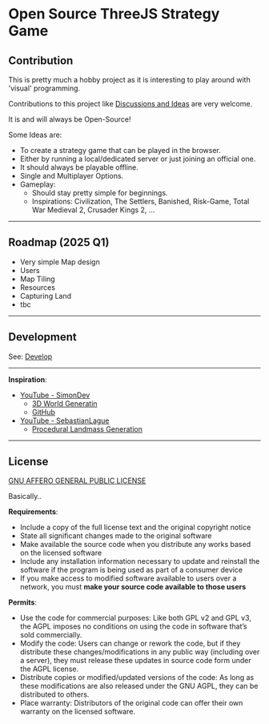 # Open Source ThreeJS Strategy Game

## Contribution

This is pretty much a hobby project as it is interesting to play around with 'visual' programming.

Contributions to this project like [Discussions and Ideas](https://github.com/superstes/strategy-browser-game/discussions) are very welcome.

It is and will always be Open-Source!

Some Ideas are:
* To create a strategy game that can be played in the browser.
* Either by running a local/dedicated server or just joining an official one.
* It should always be playable offline.
* Single and Multiplayer Options.
* Gameplay:
  * Should stay pretty simple for beginnings.
  * Inspirations: Civilization, The Settlers, Banished, Risk-Game, Total War Medieval 2, Crusader Kings 2, ...

----

## Roadmap (2025 Q1)

* Very simple Map design
* Users
* Map Tiling
* Resources
* Capturing Land
* tbc

----

## Development

See: [Develop](https://github.com/superstes/strategy-browser-game/blob/main/Develop.md)

----

**Inspiration**:

* [YouTube - SimonDev](https://www.youtube.com/@simondev758)
  * [3D World Generatin](https://www.youtube.com/watch?v=hHGshzIXFWY&list=PLRL3Z3lpLmH3PNGZuDNf2WXnLTHpN9hXy&pp=iAQB)
  * [GitHub](https://github.com/simondevyoutube/)
* [YouTube - SebastianLague](https://www.youtube.com/@SebastianLague)
  * [Procedural Landmass Generation](https://github.com/SebLague/Procedural-Landmass-Generation)

----

## License

[GNU AFFERO GENERAL PUBLIC LICENSE](https://www.gnu.org/licenses/agpl-3.0.en.html)

Basically..

**Requirements**:

* Include a copy of the full license text and the original copyright notice
* State all significant changes made to the original software
* Make available the source code when you distribute any works based on the licensed software
* Include any installation information necessary to update and reinstall the software if the program is being used as part of a consumer device
* If you make access to modified software available to users over a network, you must **make your source code available to those users**

**Permits**:

* Use the code for commercial purposes: Like both GPL v2 and GPL v3, the AGPL imposes no conditions on using the code in software that’s sold commercially.
* Modify the code: Users can change or rework the code, but if they distribute these changes/modifications in any public way (including over a server), they must release these updates in source code form under the AGPL license.
* Distribute copies or modified/updated versions of the code: As long as these modifications are also released under the GNU AGPL, they can be distributed to others.
* Place warranty: Distributors of the original code can offer their own warranty on the licensed software.
